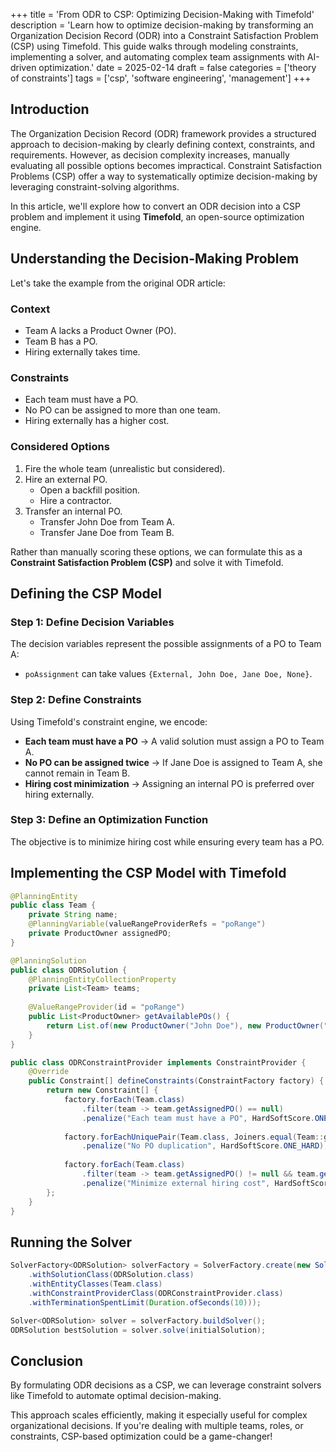 +++
title = 'From ODR to CSP: Optimizing Decision-Making with Timefold'
description = 'Learn how to optimize decision-making by transforming an Organization Decision Record (ODR) into a Constraint Satisfaction Problem (CSP) using Timefold. This guide walks through modeling constraints, implementing a solver, and automating complex team assignments with AI-driven optimization.'
date = 2025-02-14
draft = false
categories = ['theory of constraints']
tags = ['csp', 'software engineering', 'management']
+++

## Introduction

The Organization Decision Record (ODR) framework provides a structured approach to decision-making by clearly defining context, constraints, and requirements. However, as decision complexity increases, manually evaluating all possible options becomes impractical. Constraint Satisfaction Problems (CSP) offer a way to systematically optimize decision-making by leveraging constraint-solving algorithms.

In this article, we'll explore how to convert an ODR decision into a CSP problem and implement it using **Timefold**, an open-source optimization engine.

## Understanding the Decision-Making Problem

Let's take the example from the original ODR article:

### Context
- Team A lacks a Product Owner (PO).
- Team B has a PO.
- Hiring externally takes time.

### Constraints
- Each team must have a PO.
- No PO can be assigned to more than one team.
- Hiring externally has a higher cost.

### Considered Options
1. Fire the whole team (unrealistic but considered).
2. Hire an external PO.
   - Open a backfill position.
   - Hire a contractor.
3. Transfer an internal PO.
   - Transfer John Doe from Team A.
   - Transfer Jane Doe from Team B.

Rather than manually scoring these options, we can formulate this as a **Constraint Satisfaction Problem (CSP)** and solve it with Timefold.

## Defining the CSP Model

### Step 1: Define Decision Variables
The decision variables represent the possible assignments of a PO to Team A:
- `poAssignment` can take values `{External, John Doe, Jane Doe, None}`.

### Step 2: Define Constraints
Using Timefold's constraint engine, we encode:
- **Each team must have a PO** → A valid solution must assign a PO to Team A.
- **No PO can be assigned twice** → If Jane Doe is assigned to Team A, she cannot remain in Team B.
- **Hiring cost minimization** → Assigning an internal PO is preferred over hiring externally.

### Step 3: Define an Optimization Function
The objective is to minimize hiring cost while ensuring every team has a PO.

## Implementing the CSP Model with Timefold

```java
@PlanningEntity
public class Team {
    private String name;
    @PlanningVariable(valueRangeProviderRefs = "poRange")
    private ProductOwner assignedPO;
}

@PlanningSolution
public class ODRSolution {
    @PlanningEntityCollectionProperty
    private List<Team> teams;
    
    @ValueRangeProvider(id = "poRange")
    public List<ProductOwner> getAvailablePOs() {
        return List.of(new ProductOwner("John Doe"), new ProductOwner("Jane Doe"), new ProductOwner("External", true));
    }
}

public class ODRConstraintProvider implements ConstraintProvider {
    @Override
    public Constraint[] defineConstraints(ConstraintFactory factory) {
        return new Constraint[] {
            factory.forEach(Team.class)
                .filter(team -> team.getAssignedPO() == null)
                .penalize("Each team must have a PO", HardSoftScore.ONE_HARD),
            
            factory.forEachUniquePair(Team.class, Joiners.equal(Team::getAssignedPO))
                .penalize("No PO duplication", HardSoftScore.ONE_HARD),
            
            factory.forEach(Team.class)
                .filter(team -> team.getAssignedPO() != null && team.getAssignedPO().isExternal())
                .penalize("Minimize external hiring cost", HardSoftScore.ONE_SOFT)
        };
    }
}
```

## Running the Solver

```java
SolverFactory<ODRSolution> solverFactory = SolverFactory.create(new SolverConfig()
    .withSolutionClass(ODRSolution.class)
    .withEntityClasses(Team.class)
    .withConstraintProviderClass(ODRConstraintProvider.class)
    .withTerminationSpentLimit(Duration.ofSeconds(10)));

Solver<ODRSolution> solver = solverFactory.buildSolver();
ODRSolution bestSolution = solver.solve(initialSolution);
```

## Conclusion

By formulating ODR decisions as a CSP, we can leverage constraint solvers like Timefold to automate optimal decision-making.

This approach scales efficiently, making it especially useful for complex organizational decisions. If you're dealing with multiple teams, roles, or constraints, CSP-based optimization could be a game-changer!

